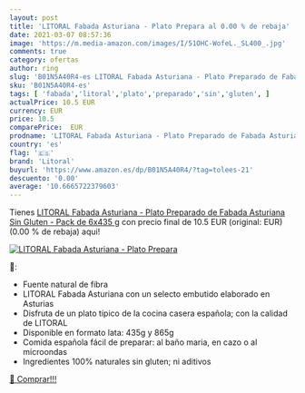 ```yaml
---
layout: post
title: 'LITORAL Fabada Asturiana - Plato Prepara al 0.00 % de rebaja'
date: 2021-03-07 08:57:36
image: 'https://m.media-amazon.com/images/I/51OHC-WofeL._SL400_.jpg'
comments: true
category: ofertas
author: ring
slug: 'B01N5A40R4-es LITORAL Fabada Asturiana - Plato Preparado de Fabada...'
sku: 'B01N5A40R4-es'
tags: [ 'fabada','litoral','plato','preparado','sin','gluten', ]
actualPrice: 10.5 EUR
currency: EUR
price: 10.5
comparePrice:  EUR
prodname: 'LITORAL Fabada Asturiana - Plato Preparado de Fabada Asturiana Sin Gluten - Pack de 6x435 g'
country: 'es'
flag: '🇪🇸'
brand: 'Litoral'
buyurl: 'https://www.amazon.es/dp/B01N5A40R4/?tag=tolees-21'
descuento: '0.00'
average: '10.6665722379603'
---
```


Tienes [LITORAL Fabada Asturiana - Plato Preparado de Fabada Asturiana Sin Gluten - Pack de 6x435 g](https://www.amazon.es/dp/B01N5A40R4/?tag=tolees-21) con precio final de  10.5 EUR (original:  EUR) (0.00 %  de rebaja) aqui!

[![LITORAL Fabada Asturiana - Plato Prepara](https://m.media-amazon.com/images/I/51OHC-WofeL._SL400_.jpg)](https://www.amazon.es/dp/B01N5A40R4/?tag=tolees-21)

🔎:

- Fuente natural de fibra
- LITORAL Fabada Asturiana con un selecto embutido elaborado en Asturias
- Disfruta de un plato típico de la cocina casera española; con la calidad de LITORAL
- Disponible en formato lata: 435g y 865g
- Comida española fácil de preparar: al baño maria, en cazo o al microondas
- Ingredientes 100% naturales sin gluten; ni aditivos

[🛒 Comprar!!!](https://www.amazon.es/dp/B01N5A40R4/?tag=tolees-21)
